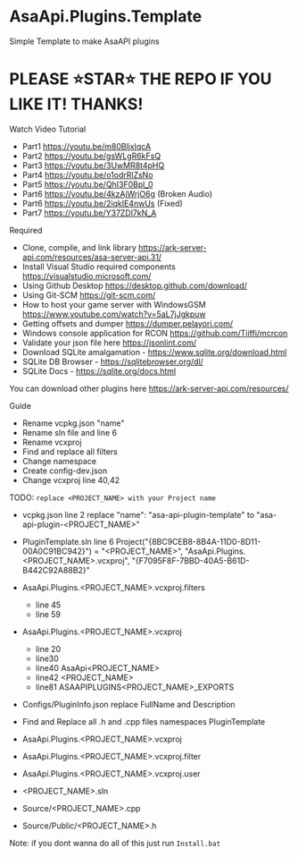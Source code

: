 # AsaApi.Plugins.Template
Simple Template to make AsaAPI plugins

# PLEASE ⭐STAR⭐ THE REPO IF YOU LIKE IT! THANKS!

Watch Video Tutorial
- Part1 https://youtu.be/m80BljxIqcA
- Part2 https://youtu.be/gsWLgR6kFsQ
- Part3 https://youtu.be/3UwMR8t4pHQ
- Part4 https://youtu.be/o1odrRlZsNo
- Part5 https://youtu.be/QhI3F0Bpl_0
- Part6 https://youtu.be/4kzAjWrjO6g (Broken Audio)
- Part6 https://youtu.be/2iqkIE4nwUs (Fixed)
- Part7 https://youtu.be/Y37ZDl7kN_A

Required
- Clone, compile, and link library https://ark-server-api.com/resources/asa-server-api.31/
- Install Visual Studio required components https://visualstudio.microsoft.com/
- Using Github Desktop https://desktop.github.com/download/
- Using Git-SCM https://git-scm.com/
- How to host your game server with WindowsGSM https://www.youtube.com/watch?v=5aL7jJgkpuw
- Getting offsets and dumper https://dumper.pelayori.com/
- Windows console application for RCON https://github.com/Tiiffi/mcrcon
- Validate your json file here https://jsonlint.com/
- Download SQLite amalgamation - https://www.sqlite.org/download.html
- SQLite DB Browser - https://sqlitebrowser.org/dl/
- SQLite Docs - https://sqlite.org/docs.html

You can download other plugins here https://ark-server-api.com/resources/


Guide
- Rename vcpkg.json "name"
- Rename sln file and line 6
- Rename vcxproj
- Find and replace all filters
- Change namespace
- Create config-dev.json
- Change vcxproj line 40,42


TODO: `replace <PROJECT_NAME> with your Project name`
- vcpkg.json line 2 replace "name": "asa-api-plugin-template" to "asa-api-plugin-<PROJECT_NAME>"
- PluginTemplate.sln line 6 Project("{8BC9CEB8-8B4A-11D0-8D11-00A0C91BC942}") = "<PROJECT_NAME>", "AsaApi.Plugins.<PROJECT_NAME>.vcxproj", "{F7095F8F-7BBD-40A5-B61D-B442C92A88B2}"
- AsaApi.Plugins.<PROJECT_NAME>.vcxproj.filters
	- line 45 <ClCompile Include="Source\<PROJECT_NAME>.cpp">
	- line 59 <ClInclude Include="Source\Public\<PROJECT_NAME>.h">
- AsaApi.Plugins.<PROJECT_NAME>.vcxproj
	- line 20 <ClCompile Include="Source\<PROJECT_NAME>.cpp" />
	- line30 <ClInclude Include="Source\Public\<PROJECT_NAME>.h" />
	- line40 <RootNamespace>AsaApi<PROJECT_NAME></RootNamespace>
	- line42 <ProjectName><PROJECT_NAME></ProjectName>
	- line81 ASAAPIPLUGINS<PROJECT_NAME>_EXPORTS
- Configs/PluginInfo.json replace FullName and Description

- Find and Replace all .h and .cpp files namespaces PluginTemplate

- AsaApi.Plugins.<PROJECT_NAME>.vcxproj
- AsaApi.Plugins.<PROJECT_NAME>.vcxproj.filter
- AsaApi.Plugins.<PROJECT_NAME>.vcxproj.user
- <PROJECT_NAME>.sln
- Source/<PROJECT_NAME>.cpp
- Source/Public/<PROJECT_NAME>.h

Note: if you dont wanna do all of this just run `Install.bat`